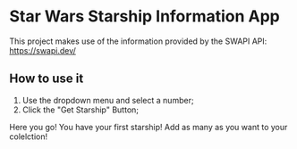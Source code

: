 # Star Wars Starship Information App 

This project makes use of the information provided by the SWAPI API: https://swapi.dev/

## How to use it 

1. Use the dropdown menu and select a number;
2. Click the "Get Starship" Button;

Here you go! You have your first starship! Add as many as you want to your colelction!